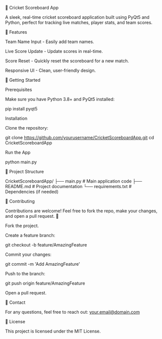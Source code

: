 🏏 Cricket Scoreboard App

A sleek, real-time cricket scoreboard application built using PyQt5 and Python, perfect for tracking live matches, player stats, and team scores.

🌟 Features

Team Name Input - Easily add team names.

Live Score Update - Update scores in real-time.

Score Reset - Quickly reset the scoreboard for a new match.

Responsive UI - Clean, user-friendly design.

🚀 Getting Started

Prerequisites

Make sure you have Python 3.8+ and PyQt5 installed:

pip install pyqt5

Installation

Clone the repository:

git clone https://github.com/yourusername/CricketScoreboardApp.git
cd CricketScoreboardApp

Run the App

python main.py

📂 Project Structure

CricketScoreboardApp/
├── main.py            # Main application code
├── README.md          # Project documentation
└── requirements.txt   # Dependencies (if needed)

🤝 Contributing

Contributions are welcome! Feel free to fork the repo, make your changes, and open a pull request. 🎉

Fork the project.

Create a feature branch:

git checkout -b feature/AmazingFeature

Commit your changes:

git commit -m 'Add AmazingFeature'

Push to the branch:

git push origin feature/AmazingFeature

Open a pull request.

📧 Contact

For any questions, feel free to reach out: your.email@domain.com

📜 License

This project is licensed under the MIT License.

